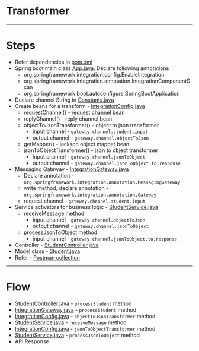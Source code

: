 # Transformer
------
# Steps
* Refer dependencies in [pom.xml](pom.xml)
* Spring boot main class [App.java](src/main/java/com/spring/integration/App.java). Declare following annotations
    * org.springframework.integration.config.EnableIntegration
    * org.springframework.integration.annotation.IntegrationComponentScan
    * org.springframework.boot.autoconfigure.SpringBootApplication
* Declare channel String in [Constants.java](src/main/java/com/spring/integration/util/Constants.java)
* Create beans for a transform - [IntegrationConfig.java](src/main/java/com/spring/integration/config/IntegrationConfig.java)
    * requestChannel() - request channel bean
    * replyChannel() - reply channel bean
    * objectToJsonTransformer() - object to json transformer
        * input channel - `gateway.channel.student.input`
        * output channel - `gateway.channel.objectToJson`
    * getMapper() - jackson object mapper bean
    * jsonToObjectTransformer() - json to object transformer
        * input channel - `gateway.channel.jsonToObject`
        * output channel - `gateway.channel.jsonToObject.to.response`
* Messaging Gateway - [IntegrationGateway.java](src/main/java/com/spring/integration/service/IntegrationGateway.java)
    * Declare annotation - `org.springframework.integration.annotation.MessagingGateway`
    * write method, declare annotation - `org.springframework.integration.annotation.Gateway`
    * request channel - `gateway.channel.student.input`
* Service activators for business logic - [StudentService.java](src/main/java/com/spring/integration/service/StudentService.java)
    * receiveMessage method
        * input channel - `gateway.channel.objectToJson`
        * output channel - `gateway.channel.jsonToObject`
    * processJsonToObject method
        * input channel - `gateway.channel.jsonToObject.to.response`
* Controller - [StudentController.java](src/main/java/com/spring/integration/controller/StudentController.java)
* Model class - [Student.java](src/main/java/com/spring/integration/model/Student.java)
* Refer - [Postman collection](files/transformer.postman_collection.json) 
------
# Flow
* [StudentController.java](src/main/java/com/spring/integration/controller/StudentController.java) - `processStudent` method
* [IntegrationGateway.java](src/main/java/com/spring/integration/service/IntegrationGateway.java) - `processStudent` method
* [IntegrationConfig.java](src/main/java/com/spring/integration/config/IntegrationConfig.java) - `objectToJsonTransformer` method
* [StudentService.java](src/main/java/com/spring/integration/service/StudentService.java) - `receiveMessage` method
* [IntegrationConfig.java](src/main/java/com/spring/integration/config/IntegrationConfig.java) - `jsonToObjectTransformer` method
* [StudentService.java](src/main/java/com/spring/integration/service/StudentService.java) - `processJsonToObject` method
* API Response